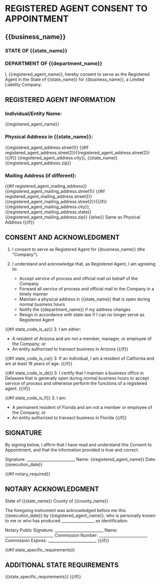 # REGISTERED AGENT CONSENT TO APPOINTMENT
## {{business_name}}

### STATE OF {{state_name}}
### DEPARTMENT OF {{department_name}}

I, {{registered_agent_name}}, hereby consent to serve as the Registered Agent in the State of {{state_name}} for {{business_name}}, a Limited Liability Company.

## REGISTERED AGENT INFORMATION

### Individual/Entity Name:
{{registered_agent_name}}

### Physical Address in {{state_name}}:
{{registered_agent_address.street1}}
{{#if registered_agent_address.street2}}{{registered_agent_address.street2}}{{/if}}
{{registered_agent_address.city}}, {{state_name}} {{registered_agent_address.zip}}

### Mailing Address (if different):
{{#if registered_agent_mailing_address}}
{{registered_agent_mailing_address.street1}}
{{#if registered_agent_mailing_address.street2}}{{registered_agent_mailing_address.street2}}{{/if}}
{{registered_agent_mailing_address.city}}, {{registered_agent_mailing_address.state}} {{registered_agent_mailing_address.zip}}
{{else}}
Same as Physical Address
{{/if}}

## CONSENT AND ACKNOWLEDGMENT

1. I consent to serve as Registered Agent for {{business_name}} (the "Company").

2. I understand and acknowledge that, as Registered Agent, I am agreeing to:
   - Accept service of process and official mail on behalf of the Company
   - Forward all service of process and official mail to the Company in a timely manner
   - Maintain a physical address in {{state_name}} that is open during normal business hours
   - Notify the {{department_name}} if my address changes
   - Resign in accordance with state law if I can no longer serve as Registered Agent

{{#if state_code_is_az}}
3. I am either:
   - A resident of Arizona and am not a member, manager, or employee of the Company; or
   - An entity authorized to transact business in Arizona
{{/if}}

{{#if state_code_is_ca}}
3. If an individual, I am a resident of California and am at least 18 years of age.
{{/if}}

{{#if state_code_is_de}}
3. I certify that I maintain a business office in Delaware that is generally open during normal business hours to accept service of process and otherwise perform the functions of a registered agent.
{{/if}}

{{#if state_code_is_fl}}
3. I am:
   - A permanent resident of Florida and am not a member or employee of the Company; or
   - An entity authorized to transact business in Florida
{{/if}}

## SIGNATURE

By signing below, I affirm that I have read and understand this Consent to Appointment, and that the information provided is true and correct.

Signature: _________________________
Name: {{registered_agent_name}}
Date: {{execution_date}}

{{#if notary_required}}
## NOTARY ACKNOWLEDGMENT

State of {{state_name}}
County of {{county_name}}

The foregoing instrument was acknowledged before me this {{execution_date}} by {{registered_agent_name}}, who is personally known to me or who has produced _________________ as identification.

Notary Public Signature: _________________________
Name: _________________________
Commission Number: _________________________
Commission Expires: _________________________
{{/if}}

{{#if state_specific_requirements}}
## ADDITIONAL STATE REQUIREMENTS
{{state_specific_requirements}}
{{/if}}

